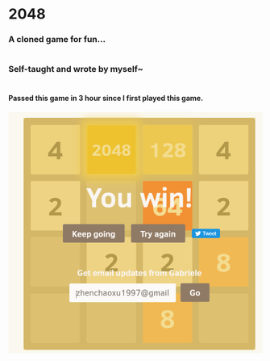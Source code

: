 # 2048
### A cloned game for fun...
#
### Self-taught and wrote by myself~
#
#### Passed this game in 3 hour since I first played this game.
![Alt text](https://github.com/zhenchaoxu1997/2048/blob/master/ScreenShot/FireShot%20Capture%207%20-%202048%20-%20https___gabrielecirulli.github.io_2048_.png)
